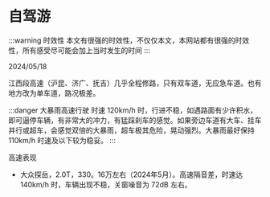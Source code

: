 # 自驾游

:::warning 时效性
本文有很强的时效性，不仅仅本文，本网站都有很强的时效性，所有感受尽可能会加上当时发生的时间
:::

2024/05/18

江西段高速（沪昆、济广、抚吉）几乎全程修路，只有双车道，无应急车道。也有地方改为单车道，路况极差。

:::danger 大暴雨高速行驶
时速 120km/h 时，行进不稳，如遇路面有少许积水，即可逼停车辆，有非常大的冲力，有猛踩刹车的感觉。如果旁边车道有大车、挂车并行或超车，会感觉双倍的大暴雨，超车极其危险，晃动强烈。大暴雨最好保持 110km/h 时速及以下较为稳妥。
:::

高速表现

- 大众探岳，2.0T，330。16万左右（2024年5月）。高速隔音差，时速达 140km/h 时，车辆出现不稳，关窗噪音为 72dB 左右。
